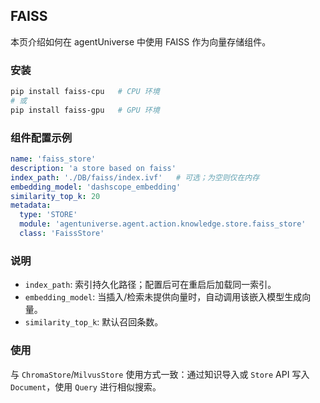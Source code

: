 ## FAISS

本页介绍如何在 agentUniverse 中使用 FAISS 作为向量存储组件。

### 安装
```bash
pip install faiss-cpu   # CPU 环境
# 或
pip install faiss-gpu   # GPU 环境
```

### 组件配置示例
```yaml
name: 'faiss_store'
description: 'a store based on faiss'
index_path: './DB/faiss/index.ivf'   # 可选；为空则仅在内存
embedding_model: 'dashscope_embedding'
similarity_top_k: 20
metadata:
  type: 'STORE'
  module: 'agentuniverse.agent.action.knowledge.store.faiss_store'
  class: 'FaissStore'
```

### 说明
- `index_path`: 索引持久化路径；配置后可在重启后加载同一索引。
- `embedding_model`: 当插入/检索未提供向量时，自动调用该嵌入模型生成向量。
- `similarity_top_k`: 默认召回条数。

### 使用
与 `ChromaStore`/`MilvusStore` 使用方式一致：通过知识导入或 `Store` API 写入 `Document`，使用 `Query` 进行相似搜索。


